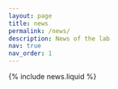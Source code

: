 ```yaml
---
layout: page
title: news
permalink: /news/
description: News of the lab
nav: true
nav_order: 1
---
```


{% include news.liquid %}
